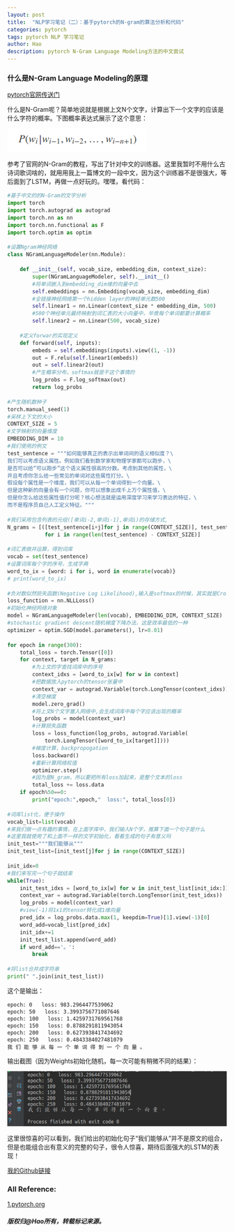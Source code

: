 ```yaml
---
layout: post
title:  "NLP学习笔记（二）：基于pytorch的N-gram的算法分析和代码"
categories: pytorch
tags: pytorch NLP 学习笔记
author: Hao
description: pytorch N-Gram Language Modeling方法的中文尝试
---
```

### 什么是N-Gram Language Modeling的原理
[pytorch官网传送门](http://pytorch.org/tutorials/beginner/nlp/word_embeddings_tutorial.html#word-embeddings-encoding-lexical-semantics) 

什么是N-Gram呢？简单地说就是根据上文N个文字，计算出下一个文字的应该是什么字符的概率。下图概率表达式展示了这个意思：

![nlp_gram1](/assets/images/NLP/nlp_gram1.png)

参考了官网的N-Gram的教程，写出了针对中文的训练器。这里我暂时不用什么古诗词歌词啥的，就用用我上一篇博文的一段中文，因为这个训练器不是很强大，等后面到了LSTM，再做一点好玩的。嘿嘿，看代码：

```python
#基于中文的的N-Gram的文字分析
import torch
import torch.autograd as autograd
import torch.nn as nn
import torch.nn.functional as F
import torch.optim as optim

#设置Ngram神经网络
class NGramLanguageModeler(nn.Module):

    def __init__(self, vocab_size, embedding_dim, context_size):
        super(NGramLanguageModeler, self).__init__()
        #将单词嵌入到embedding_dim维的向量中去
        self.embeddings = nn.Embedding(vocab_size, embedding_dim)
        #全链接神经网络第一个hidden layer的神经单元数500
        self.linear1 = nn.Linear(context_size * embedding_dim, 500)
        #500个神经单元最终映射到词汇表的大小向量中，毕竟每个单词都要计算概率
        self.linear2 = nn.Linear(500, vocab_size)

    #定义forwar的实现定义
    def forward(self, inputs):
        embeds = self.embeddings(inputs).view((1, -1))
        out = F.relu(self.linear1(embeds))
        out = self.linear2(out)
        #产生概率分布，softmax就是干这个事情的
        log_probs = F.log_softmax(out)
        return log_probs

#产生随机数种子
torch.manual_seed(1)
#采样上下文的大小
CONTEXT_SIZE = 5
#文字映射的向量维度
EMBEDDING_DIM = 10
#我们使用的例文
test_sentence = """如何能够真正的表示出单词间的语义相似度？\
我们可以考虑语义属性。例如我们看到数学家和物理学家都可以跑步，\
是否可以给“可以跑步”这个语义属性很高的分数。考虑到其他的属性，\
并且考虑你怎么给一些常见的单词对这些属性打分。\
假设每个属性是一个维度，我们可以从每一个单词得到一个向量。\
但是这种新的向量会有一个问题，你可以想象出成千上万个属性值，\
但是你怎么给这些属性值打分呢？核心想法就是运用深度学习来学习表达的特征，\
而不是程序员自己人工定义特征。"""

#我们采用包含列表的元组([单词i-2,单词i-1],单词i)的存储方式,
N_grams = [([test_sentence[i+j]for j in range(CONTEXT_SIZE)], test_sentence[i + CONTEXT_SIZE])
            for i in range(len(test_sentence) - CONTEXT_SIZE)]

#词汇表做并运算，得到词库
vocab = set(test_sentence)
#设置词库每个字的序号，生成字典
word_to_ix = {word: i for i, word in enumerate(vocab)}
# print(word_to_ix)

#负对数似然损失函数(Negative Log Likelihood),输入是softmax的时候，其实就是Cross_entropy loss
loss_function = nn.NLLLoss()
#初始化神经网络对象
model = NGramLanguageModeler(len(vocab), EMBEDDING_DIM, CONTEXT_SIZE)
#stochastic gradient descent随机梯度下降办法，这是效率最低的一种
optimizer = optim.SGD(model.parameters(), lr=0.01)

for epoch in range(300):
    total_loss = torch.Tensor([0])
    for context, target in N_grams:
        #为上文的字查找词库中的序号
        context_idxs = [word_to_ix[w] for w in context]
        #把数据放入pytorch的tensor张量中
        context_var = autograd.Variable(torch.LongTensor(context_idxs))
        #清空梯度
        model.zero_grad()
        #将上文N个文字塞入网络中,会生成词库中每个字应该出现的概率
        log_probs = model(context_var)
        #计算损失函数
        loss = loss_function(log_probs, autograd.Variable(
            torch.LongTensor([word_to_ix[target]])))
        #梯度计算，backpropogation
        loss.backward()
        #重新计算网络权值
        optimizer.step()
        #因为是N_gram，所以要把所有loss加起来，是整个文本的loss
        total_loss += loss.data
    if epoch%50==0:
        print("epoch:",epoch,"  loss:", total_loss[0])

#词库list化，便于操作
vocab_list=list(vocab)
#来我们做一点有趣的事情，在上面字库中，我们输入N个字，推算下面一个句子是什么
#这里我就使用了和上面不一样的文字初始化，看看生成的句子有意义吗
init_test="""我们能够从"""
init_test_list=[init_test[j]for j in range(CONTEXT_SIZE)]

init_idx=0
#我们来写完一个句子就结束
while(True):
    init_test_idxs = [word_to_ix[w] for w in init_test_list[init_idx:]]
    context_var = autograd.Variable(torch.LongTensor(init_test_idxs))
    log_probs = model(context_var)
    #view(-1)将1x1的tensor转化成1维向量
    pred_idx = log_probs.data.max(1, keepdim=True)[1].view(-1)[0]
    word_add=vocab_list[pred_idx]
    init_idx+=1
    init_test_list.append(word_add)
    if word_add=='。':
        break

#将list合并成字符串
print(" ".join(init_test_list))

```

这个是输出：

	epoch: 0   loss: 983.2964477539062
	epoch: 50   loss: 3.3993756771087646
	epoch: 100   loss: 1.4259731769561768
	epoch: 150   loss: 0.8788291811943054
	epoch: 200   loss: 0.6273938417434692
	epoch: 250   loss: 0.4843384027481079
	我 们 能 够 从 每 一 个 单 词 得 到 一 个 向 量 。

输出截图（因为Weights初始化随机，每一次可能有稍微不同的结果）：

![nlp_gram2](/assets/images/NLP/nlp_gram2.png)

这里很惊喜的可以看到，我们给出的初始化句子“我们能够从”并不是原文的组合，但是也能组合出有意义的完整的句子，很令人惊喜，期待后面强大的LSTM的表现！

[我的Github链接](https://github.com/diamour/tf_learning/blob/master/pt_learning/NLP/Ngram-cn1.py) 

### All Reference:

[1.pytorch.org](http://pytorch.org/tutorials/beginner/nlp/word_embeddings_tutorial.html#word-embeddings-encoding-lexical-semantics) 

##### 版权归@Hao所有，转载标记来源。

